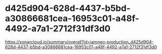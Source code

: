 # d425d904-628d-4437-b5bd-a30866681cea-16953c01-a48f-4492-a7a1-2712f31df3d0
https://sonarcloud.io/summary/overall?id=iamneo-production_d425d904-628d-4437-b5bd-a30866681cea-16953c01-a48f-4492-a7a1-2712f31df3d0
